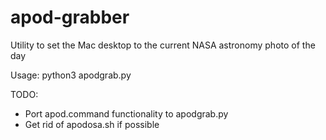 # apod-grabber
Utility to set the Mac desktop to the current NASA astronomy photo of the day

Usage:
 python3 apodgrab.py

TODO:
 - Port apod.command functionality to apodgrab.py
 - Get rid of apodosa.sh if possible